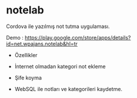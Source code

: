 # notelab
Cordova ile yazılmış not tutma uygulaması.

Demo : https://play.google.com/store/apps/details?id=net.wpajans.notelab&hl=tr

- Özellikler

- İnternet olmadan kategori not ekleme
- Şife koyma
- WebSQL ile notları ve kategorileri kaydetme.
